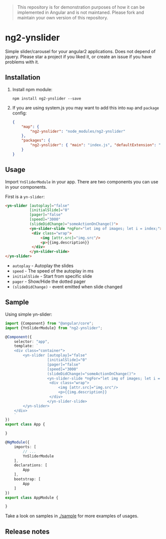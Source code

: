 > This repository is for demonstration purposes of how it can be implemented in Angular and is not maintaned. Please fork and maintain your own version of this repository.

# ng2-ynslider

Simple slider/carousel for your angular2 applications.
Does not depend of jquery.
Please star a project if you liked it, or create an issue if you have problems with it.

## Installation

1. Install npm module:
    
    `npm install ng2-ynslider --save`

2. If you are using system.js you may want to add this into `map` and `package` config:

    ```json
    {
        "map": {
            "ng2-ynslider": "node_modules/ng2-ynslider"
        },
        "packages": {
            "ng2-ynslider": { "main": "index.js", "defaultExtension": "js" }
        }
    }
    ```

## Usage

Import `YnSliderModule` in your app.
There are two components you can use in your components.

First is a `yn-slider`:

```html
<yn-slider [autoplay]="false"
           [initialSlide]="0"
           [pager]="false"
           [speed]="3000"
           (slideDidChange)="someActionOnChange()">
           <yn-slider-slide *ngFor="let img of images; let i = index;">
            <div class="wrap">
                <img [attr.src]="img.src"/>
                <p>{{img.description}}
            </div>
           </yn-slider-slide>
</yn-slider>
```

* `autoplay` - Autoplay the slides
* `speed` - The speed of the autoplay in ms
* `initialSlide` - Start from specific slide
* `pager` - Show/Hide the dotted pager
* `(slideDidChange)` - event emitted when slide changed

## Sample

Using simple yn-slider:

```typescript
import {Component} from "@angular/core";
import {YnSliderModule} from "ng2-ynslider";

@Component({
    selector: "app",
    template: `
    <div class="container">
        <yn-slider [autoplay]="false"
                   [initialSlide]="0"
                   [pager]="false"
                   [speed]="3000"
                   (slideDidChange)="someActionOnChange()">
                   <yn-slider-slide *ngFor="let img of images; let i = index;">
                    <div class="wrap">
                        <img [attr.src]="img.src"/>
                        <p>{{img.description}}
                    </div>
                   </yn-slider-slide>
        </yn-slider>
    </div>
    `
})
export class App {

}

@NgModule({
    imports: [
        // ...
        YnSliderModule
    ],
    declarations: [
        App
    ],
    bootstrap: [
        App
    ]
})
export class AppModule {

}
```

Take a look on samples in [./sample](https://github.com/copaste/ng2-ynslider/tree/master/sample) for more examples of
usages.

## Release notes
